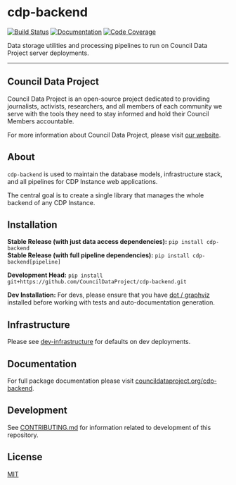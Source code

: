 # cdp-backend

[![Build Status](https://github.com/CouncilDataProject/cdp-backend/workflows/Build/badge.svg)](https://github.com/CouncilDataProject/cdp-backend/actions)
[![Documentation](https://github.com/CouncilDataProject/cdp-backend/workflows/Documentation/badge.svg)](https://CouncilDataProject.github.io/cdp-backend)
[![Code Coverage](https://codecov.io/gh/CouncilDataProject/cdp-backend/branch/main/graph/badge.svg)](https://codecov.io/gh/CouncilDataProject/cdp-backend)

Data storage utilities and processing pipelines to run on Council Data Project server deployments.

---

## Council Data Project

Council Data Project is an open-source project dedicated to providing journalists, activists, researchers, and all members of each community we serve with the tools they need to stay informed and hold their Council Members accountable.

For more information about Council Data Project, please visit [our website](https://councildataproject.org/).

## About

`cdp-backend` is used to maintain the database models, infrastructure stack, and all pipelines for CDP Instance web applications.

The central goal is to create a single library that manages the whole backend of any CDP Instance.

## Installation

**Stable Release (with just data access dependencies):** `pip install cdp-backend`<br/>
**Stable Release (with full pipeline dependencies):** `pip install cdp-backend[pipeline]`

**Development Head:** `pip install git+https://github.com/CouncilDataProject/cdp-backend.git`

**Dev Installation:** For devs, please ensure that you have [dot / graphviz](https://graphviz.org/download/) installed before working with tests and auto-documentation generation.

## Infrastructure

Please see [dev-infrastructure](./dev-infrastructure) for defaults on dev deployments.

## Documentation

For full package documentation please visit [councildataproject.org/cdp-backend](https://councildataproject.org/cdp-backend).

## Development

See [CONTRIBUTING.md](CONTRIBUTING.md) for information related to development of this repository.

## License

[MIT](./LICENSE)
